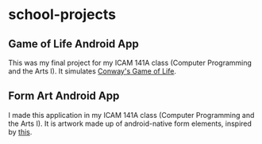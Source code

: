 school-projects
===============

Game of Life Android App
------------------------
This was my final project for my ICAM 141A class (Computer Programming and the Arts I). It simulates [Conway's Game of Life](http://en.wikipedia.org/wiki/Game_of_life).

Form Art Android App
--------------------
I made this application in my ICAM 141A class (Computer Programming and the Arts I). It is artwork made up of android-native form elements, inspired by [this](http://www.c3.hu/collection/form/).
